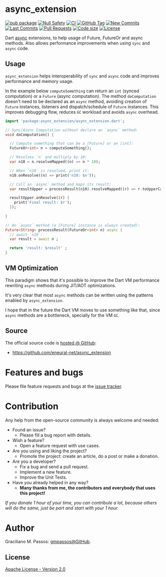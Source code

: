# async_extension

[![pub package](https://img.shields.io/pub/v/async_extension.svg?logo=dart&logoColor=00b9fc)](https://pub.dev/packages/async_extension)
[![Null Safety](https://img.shields.io/badge/null-safety-brightgreen)](https://dart.dev/null-safety)
[![CI](https://img.shields.io/github/workflow/status/eneural-net/async_extension/Dart%20CI/master?logo=github-actions&logoColor=white)](https://github.com/eneural-net/async_extension/actions)
[![GitHub Tag](https://img.shields.io/github/v/tag/eneural-net/async_extension?logo=git&logoColor=white)](https://github.com/eneural-net/async_extension/releases)
[![New Commits](https://img.shields.io/github/commits-since/eneural-net/async_extension/latest?logo=git&logoColor=white)](https://github.com/eneural-net/async_extension/network)
[![Last Commits](https://img.shields.io/github/last-commit/eneural-net/async_extension?logo=git&logoColor=white)](https://github.com/eneural-net/async_extension/commits/master)
[![Pull Requests](https://img.shields.io/github/issues-pr/eneural-net/async_extension?logo=github&logoColor=white)](https://github.com/eneural-net/async_extension/pulls)
[![Code size](https://img.shields.io/github/languages/code-size/eneural-net/async_extension?logo=github&logoColor=white)](https://github.com/eneural-net/async_extension)
[![License](https://img.shields.io/github/license/eneural-net/async_extension?logo=open-source-initiative&logoColor=green)](https://github.com/eneural-net/async_extension/blob/master/LICENSE)

Dart [async][dart_async] extensions, to help usage of Future, FutureOr and async methods. Also
allows performance improvements when using `sync` and `async` code.

[dart_async]: https://api.dart.dev/stable/2.13.1/dart-async/dart-async-library.html

## Usage

`async_extension` helps interoperability of `sync` and `async` code and improves performance and
memory usage.

In the example below `computeSomething` can return an `int` (synced computation) or
a `Future` (async computation). The method `doComputation` doesn't need to be
declared as an `async` method, avoiding creation of `Future` instances, listeners and
dispatch/schedule of `Future` instances. This improves debugging flow,
reduces `GC` workload and avoids `async` overhead.

```dart
import 'package:async_extension/async_extension.dart';

// Sync/Async Computation without declare an `async` method:
void doComputation() {

  // Compute something that can be a [Future] or an [int]:
  FutureOr<int> n = computeSomething();

  // Resolves `n` and multiply by 10:
  var n10 = n.resolveMapped((n) => n * 10);

  // When `n10` is resolved, print it:
  n10.onResolve((n) => print('n10: $n'));

  // Call an `async` method and maps its result:
  var resultUpper = processResult(n10).resolveMapped((r) => r.toUpperCase());

  resultUpper.onResolve((r) {
    print('Final result: $r');
  });
  
}

// An `async` method (a [Future] instance is always created):
Future<String> processResult(FutureOr<int> n) async {
  // await `n10`:
  var result = await n ;

  return 'result: $result' ;
}
```

## VM Optimization

This paradigm shows that it's possible to improve the Dart VM performance
rewriting `async` methods during JIT/AOT optimizations.

It's very clear that most `async` methods can be written using the patterns
enabled by `async_extension`.

I hope that in the future the Dart VM moves to use something like that,
since `async` methods are a bottleneck, specially for the VM `GC`.

## Source

The official source code is [hosted @ GitHub][github_async_extension]:

- https://github.com/eneural-net/async_extension

[github_async_extension]: https://github.com/eneural-net/async_extension

# Features and bugs

Please file feature requests and bugs at the [issue tracker][tracker].

# Contribution

Any help from the open-source community is always welcome and needed:

- Found an issue?
    - Please fill a bug report with details.
- Wish a feature?
    - Open a feature request with use cases.
- Are you using and liking the project?
    - Promote the project: create an article, do a post or make a donation.
- Are you a developer?
    - Fix a bug and send a pull request.
    - Implement a new feature.
    - Improve the Unit Tests.
- Have you already helped in any way?
    - **Many thanks from me, the contributors and everybody that uses this project!**

*If you donate 1 hour of your time, you can contribute a lot,
because others will do the same, just be part and start with your 1 hour.*

[tracker]: https://github.com/eneural-net/async_extension/issues

# Author

Graciliano M. Passos: [gmpassos@GitHub][github].

[github]: https://github.com/gmpassos

## License

[Apache License - Version 2.0][apache_license]

[apache_license]: https://www.apache.org/licenses/LICENSE-2.0.txt

